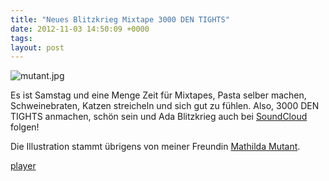 ```yaml
---
title: "Neues Blitzkrieg Mixtape 3000 DEN TIGHTS"
date: 2012-11-03 14:50:09 +0000
tags: 
layout: post
---
```

<img src="/content/images/mutant.jpg" alt="mutant.jpg" />

Es ist Samstag und eine Menge Zeit für Mixtapes, Pasta selber machen, Schweinebraten, Katzen streicheln und sich gut zu fühlen. Also, 3000 DEN TIGHTS anmachen, schön sein und Ada Blitzkrieg auch bei <a href="https://soundcloud.com/bangpowwww">SoundCloud</a> folgen!

Die Illustration stammt übrigens von meiner Freundin <a href="https://www.facebook.com/mathilda.mutant/">Mathilda Mutant</a>.

<script src="/javascripts/jquery.js"></script><script src="/javascripts/widget.js"></script>
<a class="widget" href="https://soundcloud.com/bangpowwww/sets/3000-den-tights">player</a></p>
